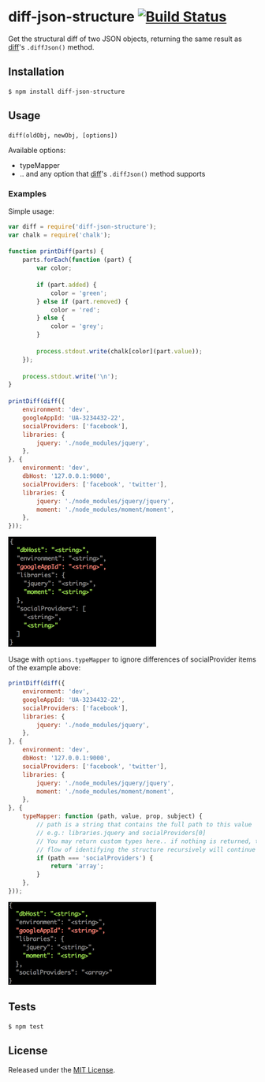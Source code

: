 # diff-json-structure [![Build Status](https://travis-ci.org/IndigoUnited/node-diff-json-structure.svg?branch=master)](https://travis-ci.org/IndigoUnited/node-diff-json-structure)

Get the structural diff of two JSON objects, returning the same result as [diff](https://github.com/kpdecker/jsdiff)'s `.diffJson()` method.


## Installation

`$ npm install diff-json-structure`


## Usage

`diff(oldObj, newObj, [options])`

Available options:

- typeMapper
- .. and any option that [diff](https://github.com/kpdecker/jsdif)'s `.diffJson()` method supports

### Examples

Simple usage:

```js
var diff = require('diff-json-structure');
var chalk = require('chalk');

function printDiff(parts) {
    parts.forEach(function (part) {
        var color;

        if (part.added) {
            color = 'green';
        } else if (part.removed) {
            color = 'red';
        } else {
            color = 'grey';
        }

        process.stdout.write(chalk[color](part.value));
    });

    process.stdout.write('\n');
}

printDiff(diff({
    environment: 'dev',
    googleAppId: 'UA-3234432-22',
    socialProviders: ['facebook'],
    libraries: {
        jquery: './node_modules/jquery',
    },
}, {
    environment: 'dev',
    dbHost: '127.0.0.1:9000',
    socialProviders: ['facebook', 'twitter'],
    libraries: {
        jquery: './node_modules/jquery/jquery',
        moment: './node_modules/moment/moment',
    },
}));
```

<img src="./screenshots/basic.png" width="300">


Usage with `options.typeMapper` to ignore differences of socialProvider items of the example above:

```js
printDiff(diff({
    environment: 'dev',
    googleAppId: 'UA-3234432-22',
    socialProviders: ['facebook'],
    libraries: {
        jquery: './node_modules/jquery',
    },
}, {
    environment: 'dev',
    dbHost: '127.0.0.1:9000',
    socialProviders: ['facebook', 'twitter'],
    libraries: {
        jquery: './node_modules/jquery/jquery',
        moment: './node_modules/moment/moment',
    },
}, {
    typeMapper: function (path, value, prop, subject) {
        // path is a string that contains the full path to this value
        // e.g.: libraries.jquery and socialProviders[0]
        // You may return custom types here.. if nothing is returned, the normal
        // flow of identifying the structure recursively will continue
        if (path === 'socialProviders') {
            return 'array';
        }
    },
}));
```

<img src="./screenshots/mapper.png" width="300">


## Tests

`$ npm test`


## License

Released under the [MIT License](http://www.opensource.org/licenses/mit-license.php).
